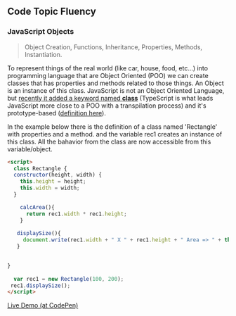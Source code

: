 ## Code Topic Fluency 

### JavaScript Objects
> Object Creation, Functions, Inheritance, Properties, Methods, Instantiation.

To represent things of the real world (like car, house, food, etc...) into programming language that are Object Oriented (POO) we can create classes that has properties and methods related to those things. An Object is an instance of this class. JavaScript is not an Object Oriented Language, but <a href="https://developer.mozilla.org/en-US/docs/Web/JavaScript/Reference/Classes" target="_blank">recently it added a keyword named **class**</a> (TypeScript is what leads JavaScript more close to a POO with a transpilation process) and it's prototype-based (<a href="https://developer.mozilla.org/en-US/docs/Web/JavaScript/Inheritance_and_the_prototype_chain" target="_blank">definition here</a>).

In the example below there is the definition of a class named 'Rectangle' with properties and a method. and the variable rec1 creates an instance of this class. All the bahavior from the class are now accessible from this variable/object.

```html
<script>
  class Rectangle {
  constructor(height, width) {
    this.height = height;
    this.width = width;
  }

    calcArea(){
      return rec1.width * rec1.height;
    }
    
   displaySize(){
     document.write(rec1.width + " X " + rec1.height + " Area => " + this.calcArea());
   }
    

}
  
  var rec1 = new Rectangle(100, 200);
 rec1.displaySize();
</script>
```

<a href="https://codepen.io/glaucioso/pen/OqOvYd" target="_blank">Live Demo (at CodePen)</a>
